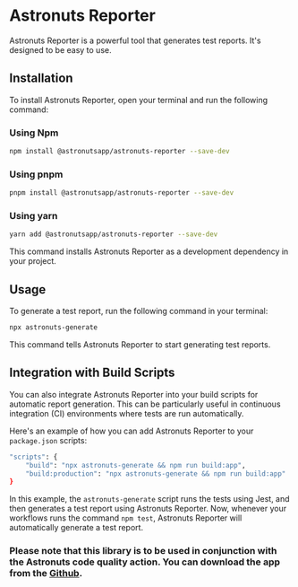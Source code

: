 # Astronuts Reporter

Astronuts Reporter is a powerful tool that generates test reports. It's designed to be easy to use.

## Installation

To install Astronuts Reporter, open your terminal and run the following command:

### Using Npm
```bash
npm install @astronutsapp/astronuts-reporter --save-dev
```

### Using pnpm
```bash
pnpm install @astronutsapp/astronuts-reporter --save-dev
```

### Using yarn
```bash
yarn add @astronutsapp/astronuts-reporter --save-dev
```

This command installs Astronuts Reporter as a development dependency in your project.

## Usage

To generate a test report, run the following command in your terminal:

```bash
npx astronuts-generate
```

This command tells Astronuts Reporter to start generating test reports.

## Integration with Build Scripts

You can also integrate Astronuts Reporter into your build scripts for automatic report generation. This can be
particularly useful in continuous integration (CI) environments where tests are run automatically.

Here's an example of how you can add Astronuts Reporter to your `package.json` scripts:

```bash
"scripts": {
    "build": "npx astronuts-generate && npm run build:app",
    "build:production": "npx astronuts-generate && npm run build:app"
}
```

In this example, the `astronuts-generate` script runs the tests using Jest, and then generates a test report using
Astronuts Reporter. Now, whenever your workflows runs the command `npm test`, Astronuts Reporter will automatically
generate a test report.

### Please note that this library is to be used in conjunction with the Astronuts code quality action. You can download the app from the [Github](https://github.com/marketplace/actions/astronuts-code-quality-action).